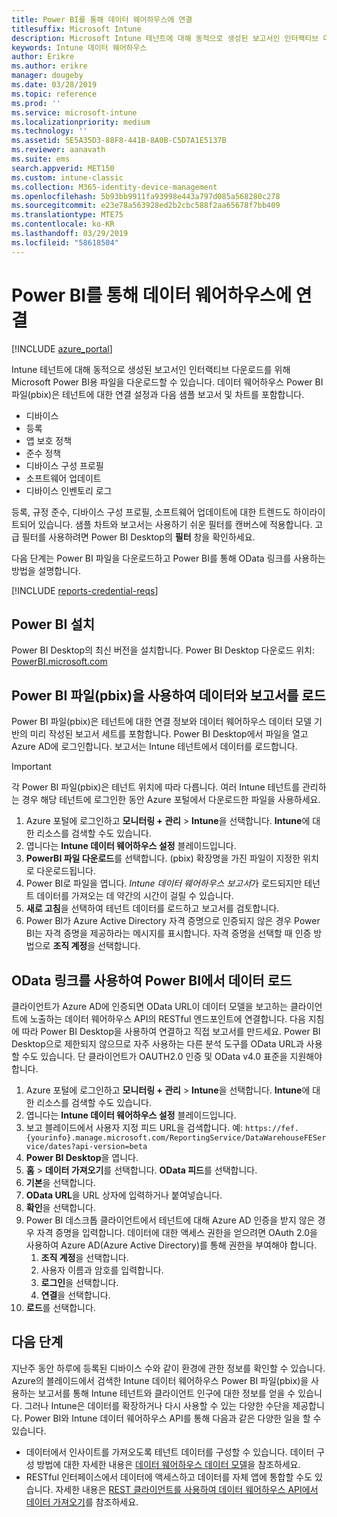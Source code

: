 ```yaml
---
title: Power BI를 통해 데이터 웨어하우스에 연결
titlesuffix: Microsoft Intune
description: Microsoft Intune 테넌트에 대해 동적으로 생성된 보고서인 인터랙티브 다운로드를 위해 Microsoft Power BI용 파일을 다운로드할 수 있습니다.
keywords: Intune 데이터 웨어하우스
author: Erikre
ms.author: erikre
manager: dougeby
ms.date: 03/28/2019
ms.topic: reference
ms.prod: ''
ms.service: microsoft-intune
ms.localizationpriority: medium
ms.technology: ''
ms.assetid: 5E5A35D3-88F8-441B-8A0B-C5D7A1E5137B
ms.reviewer: aanavath
ms.suite: ems
search.appverid: MET150
ms.custom: intune-classic
ms.collection: M365-identity-device-management
ms.openlocfilehash: 5b93bb9911fa93998e443a797d085a568280c278
ms.sourcegitcommit: e23e78a563928ed2b2cbc588f2aa65678f7bb409
ms.translationtype: MTE75
ms.contentlocale: ko-KR
ms.lasthandoff: 03/29/2019
ms.locfileid: "58618504"
---
```

# <a name="connect-to-the-data-warehouse-with-power-bi"></a>Power BI를 통해 데이터 웨어하우스에 연결

[!INCLUDE [azure_portal](./includes/azure_portal.md)]

Intune 테넌트에 대해 동적으로 생성된 보고서인 인터랙티브 다운로드를 위해 Microsoft Power BI용 파일을 다운로드할 수 있습니다. 데이터 웨어하우스 Power BI 파일(pbix)은 테넌트에 대한 연결 설정과 다음 샘플 보고서 및 차트를 포함합니다.  

  -  디바이스
  -  등록
  -  앱 보호 정책
  -  준수 정책
  -  디바이스 구성 프로필
  -  소프트웨어 업데이트
  -  디바이스 인벤토리 로그

등록, 규정 준수, 디바이스 구성 프로필, 소프트웨어 업데이트에 대한 트렌드도 하이라이트되어 있습니다. 샘플 차트와 보고서는 사용하기 쉬운 필터를 캔버스에 적용합니다. 고급 필터를 사용하려면 Power BI Desktop의 **필터** 창을 확인하세요.

다음 단계는 Power BI 파일을 다운로드하고 Power BI를 통해 OData 링크를 사용하는 방법을 설명합니다.

[!INCLUDE [reports-credential-reqs](./includes/reports-credential-reqs.md)]

## <a name="install-power-bi"></a>Power BI 설치

Power BI Desktop의 최신 버전을 설치합니다. Power BI Desktop 다운로드 위치: [PowerBI.microsoft.com](https://powerbi.microsoft.com/desktop)

## <a name="load-the-data-and-reports-using-the-power-bi-file-pbix"></a>Power BI 파일(pbix)을 사용하여 데이터와 보고서를 로드

Power BI 파일(pbix)은 테넌트에 대한 연결 정보와 데이터 웨어하우스 데이터 모델 기반의 미리 작성된 보고서 세트를 포함합니다. Power BI Desktop에서 파일을 열고 Azure AD에 로그인합니다. 보고서는 Intune 테넌트에서 데이터를 로드합니다.

> [!Important]  
> 각 Power BI 파일(pbix)은 테넌트 위치에 따라 다릅니다. 여러 Intune 테넌트를 관리하는 경우 해당 테넌트에 로그인한 동안 Azure 포털에서 다운로드한 파일을 사용하세요.  

1.  Azure 포털에 로그인하고 **모니터링 + 관리** > **Intune**을 선택합니다. **Intune**에 대한 리소스를 검색할 수도 있습니다.  
2.  엽니다는 **Intune 데이터 웨어하우스 설정** 블레이드입니다.
3.  **PowerBI 파일 다운로드**를 선택합니다. (pbix) 확장명을 가진 파일이 지정한 위치로 다운로드됩니다.
4.  Power BI로 파일을 엽니다. *Intune 데이터 웨어하우스 보고서*가 로드되지만 테넌트 데이터를 가져오는 데 약간의 시간이 걸릴 수 있습니다.
5.  **새로 고침**을 선택하여 테넌트 데이터를 로드하고 보고서를 검토합니다.
6.  Power BI가 Azure Active Directory 자격 증명으로 인증되지 않은 경우 Power BI는 자격 증명을 제공하라는 메시지를 표시합니다. 자격 증명을 선택할 때 인증 방법으로 **조직 계정**을 선택합니다.

## <a name="load-the-data-in-power-bi-using-the-odata-link"></a>OData 링크를 사용하여 Power BI에서 데이터 로드

클라이언트가 Azure AD에 인증되면 OData URL이 데이터 모델을 보고하는 클라이언트에 노출하는 데이터 웨어하우스 API의 RESTful 엔드포인트에 연결합니다. 다음 지침에 따라 Power BI Desktop을 사용하여 연결하고 직접 보고서를 만드세요. Power BI Desktop으로 제한되지 않으므로 자주 사용하는 다른 분석 도구를 OData URL과 사용할 수도 있습니다. 단 클라이언트가 OAUTH2.0 인증 및 OData v4.0 표준을 지원해야 합니다.

1.  Azure 포털에 로그인하고 **모니터링 + 관리** > **Intune**을 선택합니다. **Intune**에 대한 리소스를 검색할 수도 있습니다.  
2.  엽니다는 **Intune 데이터 웨어하우스 설정** 블레이드입니다.
3. 보고 블레이드에서 사용자 지정 피드 URL을 검색합니다. 예: `https://fef.{yourinfo}.manage.microsoft.com/ReportingService/DataWarehouseFEService/dates?api-version=beta`
4. **Power BI Desktop**을 엽니다.
5. **홈** > **데이터 가져오기**를 선택합니다. **OData 피드**를 선택합니다.
6. **기본**을 선택합니다.
7. **OData URL**을 URL 상자에 입력하거나 붙여넣습니다.
8. **확인**을 선택합니다.
9. Power BI 데스크톱 클라이언트에서 테넌트에 대해 Azure AD 인증을 받지 않은 경우 자격 증명을 입력합니다. 데이터에 대한 액세스 권한을 얻으려면 OAuth 2.0을 사용하여 Azure AD(Azure Active Directory)를 통해 권한을 부여해야 합니다.  
    1.  **조직 계정**을 선택합니다.  
    2.  사용자 이름과 암호를 입력합니다.  
    3.  **로그인**을 선택합니다.  
    4.  **연결**을 선택합니다.  
10. **로드**를 선택합니다.

## <a name="next-steps"></a>다음 단계

지난주 동안 하루에 등록된 디바이스 수와 같이 환경에 관한 정보를 확인할 수 있습니다. Azure의 블레이드에서 검색한 Intune 데이터 웨어하우스 Power BI 파일(pbix)을 사용하는 보고서를 통해 Intune 테넌트와 클라이언트 인구에 대한 정보를 얻을 수 있습니다. 그러나 Intune은 데이터를 확장하거나 다시 사용할 수 있는 다양한 수단을 제공합니다. Power BI와 Intune 데이터 웨어하우스 API를 통해 다음과 같은 다양한 일을 할 수 있습니다.

<!-- -  You can use Power BI Desktop to create additional report types with your data. For example, you could create a custom chart representing the ratio of device manufactures in your enterprise. For more information about creating custom reports with Power BI and the Intune Data Warehouse, see `BLOG POST ON POWER BI`. -->
 -  데이터에서 인사이트를 가져오도록 테넌트 데이터를 구성할 수 있습니다. 데이터 구성 방법에 대한 자세한 내용은 [데이터 웨어하우스 데이터 모델](reports-ref-data-model.md)을 참조하세요.
 -  RESTful 인터페이스에서 데이터에 액세스하고 데이터를 자체 앱에 통합할 수도 있습니다. 자세한 내용은 [REST 클라이언트를 사용하여 데이터 웨어하우스 API에서 데이터 가져오기](reports-proc-data-rest.md)를 참조하세요.
